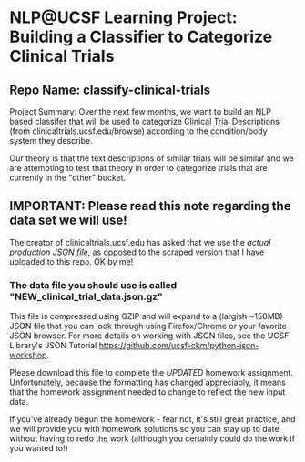 # NLP@UCSF Learning Project: Building a Classifier to Categorize Clinical Trials
## Repo Name: classify-clinical-trials

Project Summary: Over the next few months, we want to build an NLP based classifer that will be used to categorize Clinical Trial Descriptions (from clinicaltrials.ucsf.edu/browse) according to the condition/body system they describe.

Our theory is that the text descriptions of similar trials will be similar and we are attempting to test that theory in order to categorize trials that are currently in the "other" bucket. 

## IMPORTANT: Please read this note regarding the data set we will use!

The creator of clinicaltrials.ucsf.edu has asked that we use the *actual production JSON file*, as opposed to the scraped version that I have uploaded to this repo.  OK by me!  

### The data file you should use is called "NEW_clinical_trial_data.json.gz"
This file is compressed using GZIP and will expand to a (largish ~150MB) JSON file that you can look through using Firefox/Chrome or your favorite JSON browser.  For more details on working with JSON files, see the UCSF Library's JSON Tutorial <https://github.com/ucsf-ckm/python-json-workshop>.

Please download this file to complete the *UPDATED* homework assignment.  Unfortunately, because the formatting has changed appreciably, it means that the homework assignment needed to change to reflect the new input data.

If you've already begun the homework - fear not, it's still great practice, and we will provide you with homework solutions so you can stay up to date without having to redo the work (although you certainly could do the work if you wanted to!)



